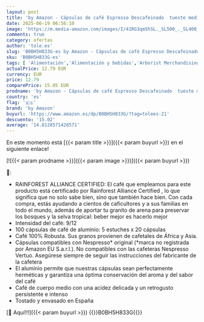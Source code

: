 ```yaml
---
layout: post
title: 'by Amazon - Cápsulas de café Espresso Descafeinado  tueste medio  compatibles con Nespresso  100 unidades  5 paquetes de 20  certificado Rainforest Alliance'
date: 2025-06-19 06:56:10
image: 'https://m.media-amazon.com/images/I/41RG3qm5hSL._SL500_._SL400_.jpg'
comments: true
category: ofertas
author: 'tole.es'
slug: 'B0BH5H833G-es by Amazon - Cápsulas de café Espresso Descafeinado tueste...'
sku: 'B0BH5H833G-es'
tags: [ 'Alimentación','Alimentación y bebidas','Arborist Merchandising Root','Café','Café para Nespresso','Café para máquinas Nespresso','Café, té y bebidas','Cápsulas de café','Marcas Amazon: Alimentación','Novedades en Alimentación y bebidas','Self Service','Special Features Stores','by amazon','dd53b5bc-bcd1-4c9b-ab43-793ed912ccdd_0','dd53b5bc-bcd1-4c9b-ab43-793ed912ccdd_2401','dd53b5bc-bcd1-4c9b-ab43-793ed912ccdd_3001','dd53b5bc-bcd1-4c9b-ab43-793ed912ccdd_4101','dd53b5bc-bcd1-4c9b-ab43-793ed912ccdd_483002','dd53b5bc-bcd1-4c9b-ab43-793ed912ccdd_6001','dd53b5bc-bcd1-4c9b-ab43-793ed912ccdd_8601','dd53b5bc-bcd1-4c9b-ab43-793ed912ccdd_8801','dd53b5bc-bcd1-4c9b-ab43-793ed912ccdd_901','nespresso','🇪🇸', ]
actualPrice: 12.79 EUR
currency: EUR
price: 12.79
comparePrice: 15.05 EUR
prodname: 'by Amazon - Cápsulas de café Espresso Descafeinado  tueste medio  compatibles con Nespresso  100 unidades  5 paquetes de 20  certificado Rainforest Alliance'
country: 'es'
flag: '🇪🇸'
brand: 'by Amazon'
buyurl: 'https://www.amazon.es/dp/B0BH5H833G/?tag=tolees-21'
descuento: '15.02'
average: '14.8128571428571'
---
```


En este momento está [{{< param title >}}]({{< param buyurl >}}) en el siguiente enlace!

[![{{< param prodname >}}]({{< param image >}})]({{< param buyurl >}})

🔎:

- RAINFOREST ALLIANCE CERTIFIED: El café que empleamos para este producto está certificado por Rainforest Alliance Certified , lo que significa que no solo sabe bien, sino que también hace bien. Con cada compra, estás ayudando a cientos de caficultores y a sus familias en todo el mundo, además de aportar tu granito de arena para preservar los bosques y la selva tropical: beber mejor es hacerlo mejor
- Intensidad del café: 9/12
- 100 cápsulas de café de aluminio: 5 estuches x 20 cápsulas
- Café 100% Robusta. Sus granos provienen de cafetales de África y Asia.
- Cápsulas compatibles con Nespresso* original (*marca no registrada por Amazon EU S.a.r.l.). No compatibles con las cafeteras Nespresso Vertuo. Asegúrese siempre de seguir las instrucciones del fabricante de la cafetera
- El aluminio permite que nuestras cápsulas sean perfectamente herméticas y garantiza una óptima conservación del aroma y del sabor del café
- Café de cuerpo medio con una acidez delicada y un retrogusto persistente e intenso
- Tostado y envasado en España

[🛒 Aquí!!!]({{< param buyurl >}})
{{<world>}}B0BH5H833G{{</world>}}
